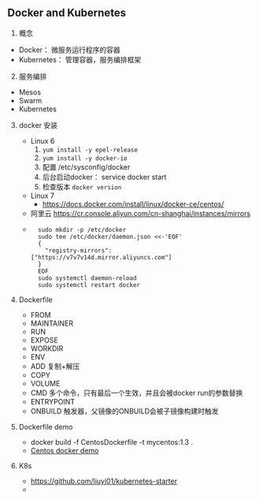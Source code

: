 ## Docker and Kubernetes

1. 概念
- Docker： 微服务运行程序的容器
- Kubernetes： 管理容器，服务编排框架

2. 服务编排
- Mesos
- Swarm
- Kubernetes

3. docker 安装
    - Linux 6
        1. `yum install -y epel-release`
        2. `yum install -y docker-io`
        3. 配置 /etc/sysconfig/docker
        4. 后台启动docker： service docker start
        5. 检查版本 `docker version`
    - Linux 7
        - https://docs.docker.com/install/linux/docker-ce/centos/
    - 阿里云 https://cr.console.aliyun.com/cn-shanghai/instances/mirrors
    - ```text
        sudo mkdir -p /etc/docker
        sudo tee /etc/docker/daemon.json <<-'EOF'
        {
          "registry-mirrors": ["https://v7v7v14d.mirror.aliyuncs.com"]
        }
        EOF
        sudo systemctl daemon-reload
        sudo systemctl restart docker
        ```
 4. Dockerfile
    - FROM
    - MAINTAINER
    - RUN
    - EXPOSE
    - WORKDIR
    - ENV
    - ADD 复制+解压
    - COPY
    - VOLUME
    - CMD 多个命令，只有最后一个生效，并且会被docker run的参数替换
    - ENTRYPOINT 
    - ONBUILD 触发器，父镜像的ONBUILD会被子镜像构建时触发
    
5. Dockerfile demo
    - docker build -f CentosDockerfile -t mycentos:1.3 .
    - [Centos docker demo](./docker/CentosDockerfile)
    
6. K8s
    - https://github.com/liuyi01/kubernetes-starter
    - 
    
    